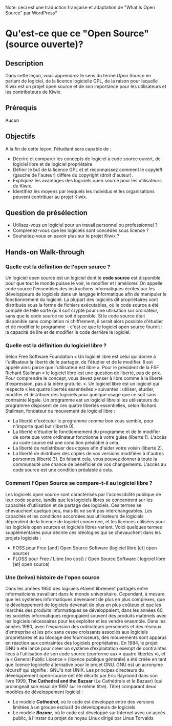 Note: ceci est une traduction française et adaptation de "What Is Open Source" par WordPress*

# Qu'est-ce que ce "Open Source" (source ouverte)?

## Description

Dans cette leçon, vous apprendrez le sens du terme *Open Source* en parlant de logiciel, de la licence logicielle GPL, de la raison pour laquelle Kiwix est un projet open source et de son importance pour les utilisateurs et les contributeurs de Kiwix.

## Prérequis

Aucun

## Objectifs

A la fin de cette leçon, l'étudiant sera capable de :
* Décrire et comparer les concepts de logiciel à code source ouvert, de logiciel libre et de logiciel propriétaire.
* Définir le but de la licence GPL et et reconnaissez comment le copyleft (gauche de l'auteur) diffère du copyright (droit d'auteur).
* Expliquez les avantages des logiciels open source pour les utilisateurs de Kiwix.
* Identifiez les moyens par lesquels les individus et les organisations peuvent contribuer au projet Kiwix.

## Question de présélection

* Utilisez-vous un logiciel pour un travail personnel ou professionnel ?
* Comprenez-vous que les logiciels sont concédés sous licence ?
* Souhaitez-vous en savoir plus sur le projet Kiwix ?

## Hands-on Walk-through
### Quelle est la définition de l'open source ?
Un logiciel open source est un logiciel dont le **code source** est disponible pour que tout le monde puisse le voir, le modifier et l'améliorer. On appelle code source l'ensembles des instructions informatiques écrites par les développeurs de logiciels dans un langage informatique afin de manipuler le fonctionnement du logiciel. La plupart des logiciels dit propriétaires sont distribués sous la forme de fichiers exécutables, où le code source a été compilé de telle sorte qu'il soit crypté pour une utilisation sur ordinateur, sans que le code source ne soit disponible. Si le code source était disponible sans compilation ni chiffrement, il serait alors possible d'étudier et de modifier le programme - c'est ce que le logiciel open source fournit : la capacité de lire et de modifier le code derrière le logiciel.

### Quelle est la définition du logiciel libre ?
Selon  Free Software Foundation « Un logiciel libre est celui qui donne à l'utilisateur la liberté de le partager, de l'étudier et de le modifier. Il est appelé ainsi parce que l'utilisateur est libre ».
Pour le président de la FSF Richard Stallman « le logiciel libre est une question de liberté, pas de prix. Pour comprendre le concept, vous devez penser à libre comme à la liberté d'expression, pas à la bière gratuite. ». Un logiciel libre est un logiciel qui respecte « les quatre libertés essentielles » suivantes : utiliser, étudier, modifier et distribuer des logiciels pour quelque usage que ce soit sans contrainte légale. Un programme est un logiciel libre si les utilisateurs du programme disposent de ces quatre libertés essentielles, selon Richard Stallman, fondateur du mouvement de logiciel libre :
* La liberté d'exécuter le programme comme bon vous semble, pour n'importe quel but (liberté 0).
* La liberté d'étudier le fonctionnement du programme et de le modifier de sorte que votre ordinateur fonctionne à votre guise (liberté 1). L'accès au code source est une condition préalable à cela.
* La liberté de redistribuer des copies afin d'aider votre voisin (liberté 2).
* La liberté de distribuer des copies de vos versions modifiées à d'autres personnes (liberté 3). En faisant cela, vous pouvez donner à toute la communauté une chance de bénéficier de vos changements. L'accès au code source est une condition préalable à cela.

### Comment l'Open Source se compare-t-il au logiciel libre ?
Les logiciels open source sont caractérisés par l'accessibilité publique de leur code source, tandis que les logiciels libres se concentrent sur les capacités d'utilisation et de partage des logiciels. Ces termes se chevauchent quelque peu, mais ils ne sont pas interchangeables. Les capacités et les conditions accordées aux utilisateurs de logiciels dépendent de la licence de logiciel concernée, et les licences utilisées pour les logiciels open sources et logiciels libres varient. Voici quelques termes supplémentaires pour décrire ces idéologies qui se chevauchent dans les projets logiciels :
* FOSS pour Free [and] Open Source Software (logiciel libre [et] open source)
* FLOSS pour Free / Libre [no cost] / Open Source Software ( logiciel libre [et] open source)

### Une (brève) histoire de l'open source
Dans les années 1950 des logiciels étaient librement partagés entre informaticiens travaillant dans le monde universitaire. Cependant, à mesure que les systèmes informatiques devenaient de plus en plus complexes, que le développement de logiciels devenait de plus en plus coûteux et que les marchés des produits informatiques se développaient, dans les années 60, les sociétés informatiques regroupaient souvent des produits matériels avec les logiciels nécessaires pour les exploiter et les vendre ensemble. Dans les années 1980, avec l'expansion des ordinateurs personnels et des réseaux d'entreprise et les prix sans cesse croissants associés aux logiciels propriétaires et au blocage des fournisseurs, des mouvements sont apparus en réaction aux contraintes des logiciels propriétaires. En 1984, le projet GNU a été lancé pour créer un système d’exploitation exempt de contraintes liées à l’utilisation de son code source (conforme aux « quatre libertés »), et la « General Public Licence » (licence publique générale) a été créée en tant que licence logicielle alternative pour le projet GNU. GNU est un acronyme récursif qui signifie : GNU's not UNIX. Les principes directeurs du développement open-source ont été décrits par Eric Raymond dans son livre 1999, **The Cathedral and the Bazaar** (Le Cathédrale et le Bazaar) (qui prolongeait son essai de 1997 sur le même titre). Titre) comparant deux modèles de développement logiciel :
* Le modèle ***Cathedral***, où le code est développé entre des versions limitées à un groupe exclusif de développeurs de logiciels
* Le modèle ***Bazaar***, où le code est développé sur Internet avec un accès public, à l'instar du projet de noyau Linux dirigé par Linus Torvalds
